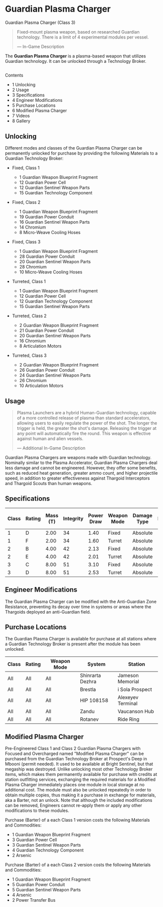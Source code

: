 # Guardian Plasma Charger
Guardian Plasma Charger (Class 3)
 		 	 

> 
> 
> Fixed-mount plasma weapon, based on researched Guardian technology. There is a limit of 4 experimental modules per vessel.
> 
> 
> — In-Game Description
> 

The **Guardian Plasma Charger** is a plasma-based weapon that utilizes Guardian technology. It can be unlocked through a Technology Broker.

## 

Contents

- 1 Unlocking
- 2 Usage
- 3 Specifications
- 4 Engineer Modifications
- 5 Purchase Locations
- 6 Modified Plasma Charger
- 7 Videos
- 8 Gallery

## Unlocking

Different modes and classes of the Guardian Plasma Charger can be permanently unlocked for purchase by providing the following Materials to a Guardian Technology Broker:

- Fixed, Class 1
    - 1 Guardian Weapon Blueprint Fragment
    - 12 Guardian Power Cell
    - 12 Guardian Sentinel Weapon Parts
    - 15 Guardian Technology Component

- Fixed, Class 2
    - 1 Guardian Weapon Blueprint Fragment
    - 19 Guardian Power Conduit
    - 16 Guardian Sentinel Weapon Parts
    - 14 Chromium
    - 8 Micro-Weave Cooling Hoses

- Fixed, Class 3
    - 1 Guardian Weapon Blueprint Fragment
    - 28 Guardian Power Conduit
    - 20 Guardian Sentinel Weapon Parts
    - 28 Chromium
    - 10 Micro-Weave Cooling Hoses

- Turreted, Class 1
    - 1 Guardian Weapon Blueprint Fragment
    - 12 Guardian Power Cell
    - 12 Guardian Technology Component
    - 15 Guardian Sentinel Weapon Parts

- Turreted, Class 2
    - 2 Guardian Weapon Blueprint Fragment
    - 21 Guardian Power Conduit
    - 20 Guardian Sentinel Weapon Parts
    - 16 Chromium
    - 8 Articulation Motors

- Turreted, Class 3
    - 2 Guardian Weapon Blueprint Fragment
    - 26 Guardian Power Conduit
    - 24 Guardian Sentinel Weapon Parts
    - 26 Chromium
    - 10 Articulation Motors

## Usage

> 
> 
> Plasma Launchers are a hybrid Human-Guardian technology, capable of a more controlled release of plasma than standard accelerators, allowing users to easily regulate the power of the shot. The longer the trigger is held, the greater the shot's damage. Releasing the trigger at any point will automatically fire the round. This weapon is effective against human and alien vessels.
> 
> 
> — Additional In-Game Description
> 

Guardian Plasma Chargers are weapons made with Guardian technology. Nominally similar to the Plasma Accelerator, Guardian Plasma Chargers deal less damage and cannot be engineered. However, they offer some benefits, such as reduced heat generation, greater ammo count, and higher projectile speed, in addition to greater effectiveness against Thargoid Interceptors and Thargoid Scouts than human weapons.

## Specifications

| Class | Rating | Mass<br>(T) | Integrity | Power<br>Draw | Weapon<br>Mode | Damage<br>Type | Damage | Armour<br>Piercing | ROF | Damage<br>Multiplier | Thermal<br>Load | Ammo<br>Clip Size | Ammo<br>Maximum | Value<br>(CR) |
| --- | --- | --- | --- | --- | --- | --- | --- | --- | --- | --- | --- | --- | --- | --- |
| 1 | D | 2.00 | 34 | 1.40 | Fixed | Absolute | 1.7 | 65 | 5 | 17 | 4.2 | 15 | 200 |  |
| 1 | F | 2.00 | 34 | 1.60 | Turret | Absolute | 1.1 | 65 | 5 | 17 | 5.0 | 15 | 200 | 484,050 |
| 2 | B | 4.00 | 42 | 2.13 | Fixed | Absolute | 2.7 | 80 | 5 | 17 | 5.2 | 15 | 200 | 498,210 |
| 2 | E | 4.00 | 42 | 2.01 | Turret | Absolute | 2.2 | 80 | 5 | 17 | 5.8 | 15 | 200 | 1,659,200 |
| 3 | C | 8.00 | 51 | 3.10 | Fixed | Absolute | 3.9 | 95 | 5 | 17 | 6.2 | 15 | 200 | 1,248,946 |
| 3 | D | 8.00 | 51 | 2.53 | Turret | Absolute | 3.3 | 95 | 5 | 17 | 6.4 | 15 | 200 | 5,495,200 |

## Engineer Modifications

The Guardian Plasma Charger can be modified with the Anti-Guardian Zone Resistance, preventing its decay over time in systems or areas where the Thargoids deployed an anti-Guardian field.

## Purchase Locations

The Guardian Plasma Charger is available for purchase at all stations where a Guardian Technology Broker is present after the module has been unlocked.

| Class | Rating | Weapon Mode | System | Station |
| --- | --- | --- | --- | --- |
| All | All | All | Shinrarta Dezhra | Jameson Memorial |
| All | All | All | Brestla | i Sola Prospect |
| All | All | All | HIP 108158 | Alexeyev Terminal |
| All | All | All | Zandu | Vaucanson Hub |
| All | All | All | Rotanev | Ride Ring |

## Modified Plasma Charger

Pre-Engineered Class 1 and Class 2 Guardian Plasma Chargers with Focused and Overcharged named "Modified Plasma Charger" can be purchased from the Guardian Technology Broker at Prospect's Deep in Mbooni (permit needed). It used to be available at Bright Sentinel, but that megaship was destroyed. Unlike unlocking most other Technology Broker items, which makes them permanently available for purchase with credits at station outfitting services, exchanging the required materials for a Modified Plasma Charger immediately places one module in local storage at no additional cost. The module must also be unlocked repeatedly in order to obtain multiple copies, thus making it a purchase in exchange for materials, aka a Barter, not an unlock. Note that although the included modifications can be removed, Engineers cannot re-apply them or apply any other modifications to these modules.

Purchase (Barter) of a each Class 1 version costs the following Materials and Commodities:

- 1 Guardian Weapon Blueprint Fragment
- 3 Guardian Power Cell
- 3 Guardian Sentinel Weapon Parts
- 4 Guardian Technology Component
- 2 Arsenic

Purchase (Barter) of a each Class 2 version costs the following Materials and Commodities:

- 1 Guardian Weapon Blueprint Fragment
- 5 Guardian Power Conduit
- 5 Guardian Sentinel Weapon Parts
- 4 Arsenic
- 2 Power Transfer Bus